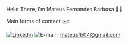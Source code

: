 Hello There, I'm Mateus Fernandes Barbosa 👋🏻

Main forms of contact ✉️:

[![Linkedin](https://img.shields.io/badge/LinkedIn-0077B5?style=for-the-badge&logo=linkedin&logoColor=white)](https://www.linkedin.com/in/mateus-fernandes-barbosa-712783276/)
![E-mail](https://img.shields.io/badge/Gmail-D14836?style=for-the-badge&logo=gmail&logoColor=white) : mateusfb04@gmail.com
